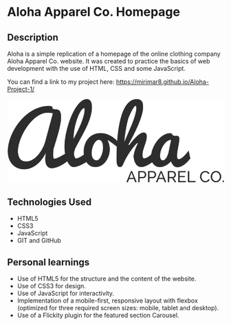 # Aloha Apparel Co. Homepage

## Description
Aloha is a simple replication of a homepage of the online clothing company Aloha Apparel Co. website. It was created to practice the basics of web development with the use of HTML, CSS and some JavaScript.

You can find a link to my project here: https://mirimar8.github.io/Aloha-Project-1/

![Aloha Logo](/images/aloha-logo.svg)

## Technologies Used

* HTML5
* CSS3
* JavaScript
* GIT and GitHub

## Personal learnings

* Use of HTML5 for the structure and the content of the website.
* Use of CSS3 for design. 
* Use of JavaScript for interactivity.
* Implementation of a mobile-first, responsive layout with flexbox (optimized for three required screen sizes: mobile, tablet and   desktop).
* Use of a Flickity plugin for the featured section Carousel.







